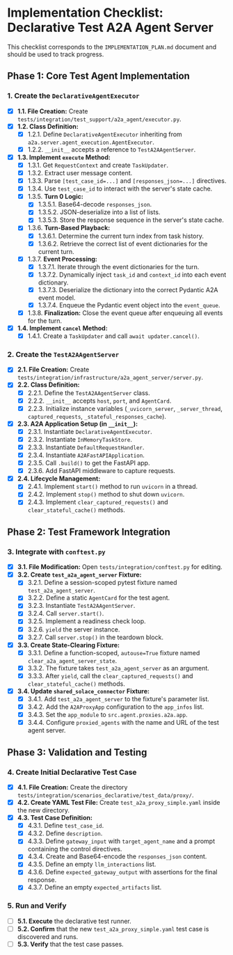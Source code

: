 # Implementation Checklist: Declarative Test A2A Agent Server

This checklist corresponds to the `IMPLEMENTATION_PLAN.md` document and should be used to track progress.

## Phase 1: Core Test Agent Implementation

### 1. Create the `DeclarativeAgentExecutor`

- [x] **1.1. File Creation:** Create `tests/integration/test_support/a2a_agent/executor.py`.
- [x] **1.2. Class Definition:**
    - [x] 1.2.1. Define `DeclarativeAgentExecutor` inheriting from `a2a.server.agent_execution.AgentExecutor`.
    - [x] 1.2.2. `__init__` accepts a reference to `TestA2AAgentServer`.
- [x] **1.3. Implement `execute` Method:**
    - [x] 1.3.1. Get `RequestContext` and create `TaskUpdater`.
    - [x] 1.3.2. Extract user message content.
    - [x] 1.3.3. Parse `[test_case_id=...]` and `[responses_json=...]` directives.
    - [x] 1.3.4. Use `test_case_id` to interact with the server's state cache.
    - [x] 1.3.5. **Turn 0 Logic:**
        - [x] 1.3.5.1. Base64-decode `responses_json`.
        - [x] 1.3.5.2. JSON-deserialize into a list of lists.
        - [x] 1.3.5.3. Store the response sequence in the server's state cache.
    - [x] 1.3.6. **Turn-Based Playback:**
        - [x] 1.3.6.1. Determine the current turn index from task history.
        - [x] 1.3.6.2. Retrieve the correct list of event dictionaries for the current turn.
    - [x] 1.3.7. **Event Processing:**
        - [x] 1.3.7.1. Iterate through the event dictionaries for the turn.
        - [x] 1.3.7.2. Dynamically inject `task_id` and `context_id` into each event dictionary.
        - [x] 1.3.7.3. Deserialize the dictionary into the correct Pydantic A2A event model.
        - [x] 1.3.7.4. Enqueue the Pydantic event object into the `event_queue`.
    - [x] 1.3.8. **Finalization:** Close the event queue after enqueuing all events for the turn.
- [x] **1.4. Implement `cancel` Method:**
    - [x] 1.4.1. Create a `TaskUpdater` and call `await updater.cancel()`.

### 2. Create the `TestA2AAgentServer`

- [x] **2.1. File Creation:** Create `tests/integration/infrastructure/a2a_agent_server/server.py`.
- [x] **2.2. Class Definition:**
    - [x] 2.2.1. Define the `TestA2AAgentServer` class.
    - [x] 2.2.2. `__init__` accepts `host`, `port`, and `AgentCard`.
    - [x] 2.2.3. Initialize instance variables (`_uvicorn_server`, `_server_thread`, `captured_requests`, `_stateful_responses_cache`).
- [x] **2.3. A2A Application Setup (in `__init__`):**
    - [x] 2.3.1. Instantiate `DeclarativeAgentExecutor`.
    - [x] 2.3.2. Instantiate `InMemoryTaskStore`.
    - [x] 2.3.3. Instantiate `DefaultRequestHandler`.
    - [x] 2.3.4. Instantiate `A2AFastAPIApplication`.
    - [x] 2.3.5. Call `.build()` to get the FastAPI app.
    - [x] 2.3.6. Add FastAPI middleware to capture requests.
- [x] **2.4. Lifecycle Management:**
    - [x] 2.4.1. Implement `start()` method to run `uvicorn` in a thread.
    - [x] 2.4.2. Implement `stop()` method to shut down `uvicorn`.
    - [x] 2.4.3. Implement `clear_captured_requests()` and `clear_stateful_cache()` methods.

## Phase 2: Test Framework Integration

### 3. Integrate with `conftest.py`

- [x] **3.1. File Modification:** Open `tests/integration/conftest.py` for editing.
- [x] **3.2. Create `test_a2a_agent_server` Fixture:**
    - [x] 3.2.1. Define a session-scoped pytest fixture named `test_a2a_agent_server`.
    - [x] 3.2.2. Define a static `AgentCard` for the test agent.
    - [x] 3.2.3. Instantiate `TestA2AAgentServer`.
    - [x] 3.2.4. Call `server.start()`.
    - [x] 3.2.5. Implement a readiness check loop.
    - [x] 3.2.6. `yield` the server instance.
    - [x] 3.2.7. Call `server.stop()` in the teardown block.
- [x] **3.3. Create State-Clearing Fixture:**
    - [x] 3.3.1. Define a function-scoped, `autouse=True` fixture named `clear_a2a_agent_server_state`.
    - [x] 3.3.2. The fixture takes `test_a2a_agent_server` as an argument.
    - [x] 3.3.3. After `yield`, call the `clear_captured_requests()` and `clear_stateful_cache()` methods.
- [x] **3.4. Update `shared_solace_connector` Fixture:**
    - [x] 3.4.1. Add `test_a2a_agent_server` to the fixture's parameter list.
    - [x] 3.4.2. Add the `A2AProxyApp` configuration to the `app_infos` list.
    - [x] 3.4.3. Set the `app_module` to `src.agent.proxies.a2a.app`.
    - [x] 3.4.4. Configure `proxied_agents` with the name and URL of the test agent server.

## Phase 3: Validation and Testing

### 4. Create Initial Declarative Test Case

- [x] **4.1. File Creation:** Create the directory `tests/integration/scenarios_declarative/test_data/proxy/`.
- [x] **4.2. Create YAML Test File:** Create `test_a2a_proxy_simple.yaml` inside the new directory.
- [x] **4.3. Test Case Definition:**
    - [x] 4.3.1. Define `test_case_id`.
    - [x] 4.3.2. Define `description`.
    - [x] 4.3.3. Define `gateway_input` with `target_agent_name` and a prompt containing the control directives.
    - [x] 4.3.4. Create and Base64-encode the `responses_json` content.
    - [x] 4.3.5. Define an empty `llm_interactions` list.
    - [x] 4.3.6. Define `expected_gateway_output` with assertions for the final response.
    - [x] 4.3.7. Define an empty `expected_artifacts` list.

### 5. Run and Verify

- [ ] **5.1. Execute** the declarative test runner.
- [ ] **5.2. Confirm** that the new `test_a2a_proxy_simple.yaml` test case is discovered and runs.
- [ ] **5.3. Verify** that the test case passes.
